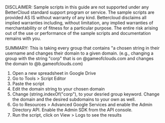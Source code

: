 DISCLAIMER: Sample scripts in this guide are not supported under any BetterCloud standard support program or service. The sample scripts are provided AS IS without warranty of any kind. Bettercloud disclaims all implied warranties including, without limitation, any implied warranties of merchantability or of fitness for a particular purpose. The entire risk arising out of the use or performance of the sample scripts and documentation remains with you.

SUMMARY: This is taking every group that contains "a chosen string in their username and changes their domain to a given domain. (e.g., changing a group with the string "corp" that is on @gameofclouds.com and changes the domain to @b.gameofclouds.com)

1) Open a new spreadsheet in Google Drive
2) Go to Tools > Script Editor
3) Paste the script
4) Edit the domain string to your chosen domain
5) Change (string.indexOf("corp"), to your desried group keyword. Change the domain and the desired subdomains to your own as well.
6) Go to Resources > Advanced Google Services and enable the Admin Directory API. Enable the Admin SDK from the API console.
7) Run the script, click on View > Logs to see the results

